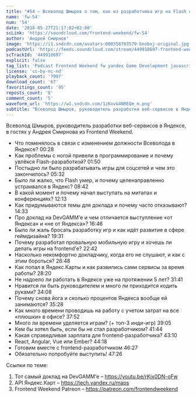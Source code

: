 ```yaml
---
title: "#54 – Всеволод Шмыров о том, как из разработчика игр на Flash стать тимлидом в Яндексе"
name: 'fw-54'
num: '54'
date: '2018-05-27T21:17:02+02:00'
scLink: 'https://soundcloud.com/frontend-weekend/fw-54'
author: 'Андрей Смирнов'
image: 'https://i1.sndcdn.com/avatars-000358703579-bnobxj-original.jpg'
podcastUrl: 'https://feeds.soundcloud.com/stream/449918697-frontend-weekend-fw-54.m4a'
scTrackId: '449918697'
explicit: false
tag_list: 'Podcast Frontend Weekend fw yandex Game Development javascript'
license: 'cc-by-nc-nd'
playback_count: '7997'
download_count: '67'
favoritings_count: '95'
reposts_count: '8'
comment_count: '5'
waveform_url: 'https://w1.sndcdn.com/1zKxvG4NREQm_m.png'
subtitle: "Всеволод Шмыров, руководитель разработки веб-сервисов в Яндексе, в гостях у Андрея Смирнова из Frontend Weekend.  "
---
```

Всеволод Шмыров, руководитель разработки веб-сервисов в Яндексе, в гостях у Андрея Смирнова из Frontend Weekend.  

- Что поменялось в связи с изменением должности Всеволода в Яндексе? <timecode sec="28">00:28</timecode>
- Как проблемы с ногой привели в программирование и почему увлёкся Flash-разработкой? <timecode sec="110">01:50</timecode>
- Постыдно ли было разрабатывать игры для соцсетей и чем это закончилось? <timecode sec="332">05:32</timecode>
- Было ли жалко, что Flash умер, и почему целенаправленно устраивался в Яндекс? <timecode sec="522">08:42</timecode>
- В какой момент и почему начал выступать на митапах и конференциях? <timecode sec="733">12:13</timecode>
- Как придумываются темы для доклада и почему часто отказывают? <timecode sec="873">14:33</timecode>
- Про доклад на DevGAMM’е и чем отличается выступление «от Яндекса» и «не от Яндекса»? <timecode sec="1006">16:46</timecode>
- Было ли жаль бросать разработку игр и как идёт развитие в сфере геймдизайна? <timecode sec="1171">19:31</timecode>
- Почему разработал провальную мобильную игру и хочешь ли делать игры на frontend’е? <timecode sec="1362">22:42</timecode>
- Насколько некомфортно докладчику, когда его не слушают, и как с этим бороться? <timecode sec="1608">26:48</timecode>
- Как попал в Яндекс.Карты и как развились сами сервисы за время работы? <timecode sec="1700">28:20</timecode>
- Не надоело ли работать в Яндексе уже на протяжении 5 лет? <timecode sec="1901">31:41</timecode>
- Нравится ли быть руководителем и много ли приходится кодить руками? <timecode sec="2048">34:08</timecode>
- Почему снова йога и сколько процентов Яндекса вообще ей занимаются? <timecode sec="2128">35:28</timecode>
- Как много времени проводишь на работу с учетом затрат на все «плюшки» в офисе? <timecode sec="2272">37:52</timecode>
- Много ли времени уделяется играм? (+ топ-3 инди-игр) <timecode sec="2345">39:05</timecode>
- Кем бы хотел быть, если бы не стал разработчиком? <timecode sec="2504">41:44</timecode>
- Какая справедливая зарплата для frontend-разработчика? <timecode sec="2590">43:10</timecode>
- React, Angular, Vue или Ember? <timecode sec="2658">44:18</timecode>
- Готовим вместе с frontend-разработчиком <timecode sec="2787">46:27</timecode>
- Обязательно попробуйте выступить! <timecode sec="2846">47:26</timecode>

Ссылки по теме:
1) Тот самый доклад на DevGAMM’е – https://youtu.be/rKjx0DN-oFw
2) API Яндекс.Карт – https://tech.yandex.ru/maps
3) Frontend Weekend Patreon – https://patreon.com/frontendweekend